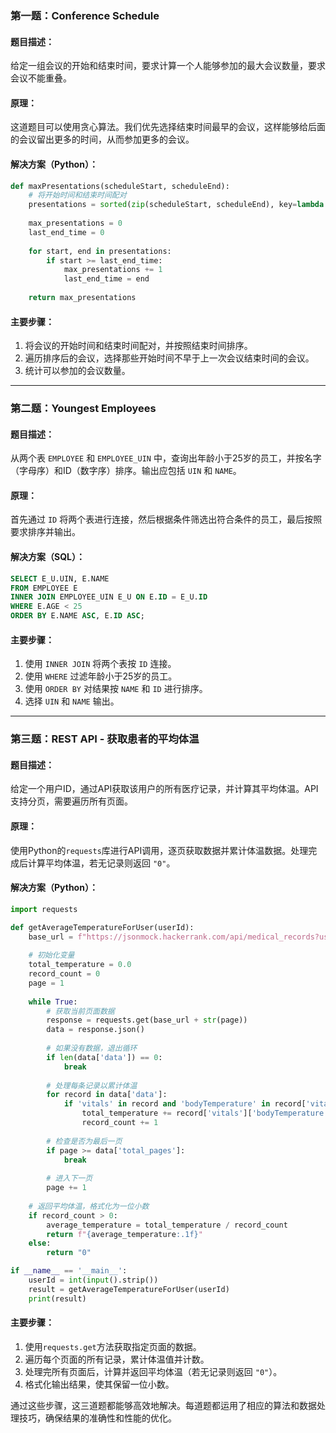 ### 第一题：Conference Schedule

#### 题目描述：
给定一组会议的开始和结束时间，要求计算一个人能够参加的最大会议数量，要求会议不能重叠。

#### 原理：
这道题目可以使用贪心算法。我们优先选择结束时间最早的会议，这样能够给后面的会议留出更多的时间，从而参加更多的会议。

#### 解决方案（Python）：

```python
def maxPresentations(scheduleStart, scheduleEnd):
    # 将开始时间和结束时间配对
    presentations = sorted(zip(scheduleStart, scheduleEnd), key=lambda x: x[1])
    
    max_presentations = 0
    last_end_time = 0
    
    for start, end in presentations:
        if start >= last_end_time:
            max_presentations += 1
            last_end_time = end
    
    return max_presentations
```

#### 主要步骤：
1. 将会议的开始时间和结束时间配对，并按照结束时间排序。
2. 遍历排序后的会议，选择那些开始时间不早于上一次会议结束时间的会议。
3. 统计可以参加的会议数量。

---

### 第二题：Youngest Employees

#### 题目描述：
从两个表 `EMPLOYEE` 和 `EMPLOYEE_UIN` 中，查询出年龄小于25岁的员工，并按名字（字母序）和ID（数字序）排序。输出应包括 `UIN` 和 `NAME`。

#### 原理：
首先通过 `ID` 将两个表进行连接，然后根据条件筛选出符合条件的员工，最后按照要求排序并输出。

#### 解决方案（SQL）：

```sql
SELECT E_U.UIN, E.NAME
FROM EMPLOYEE E
INNER JOIN EMPLOYEE_UIN E_U ON E.ID = E_U.ID
WHERE E.AGE < 25
ORDER BY E.NAME ASC, E.ID ASC;
```

#### 主要步骤：
1. 使用 `INNER JOIN` 将两个表按 `ID` 连接。
2. 使用 `WHERE` 过滤年龄小于25岁的员工。
3. 使用 `ORDER BY` 对结果按 `NAME` 和 `ID` 进行排序。
4. 选择 `UIN` 和 `NAME` 输出。

---

### 第三题：REST API - 获取患者的平均体温

#### 题目描述：
给定一个用户ID，通过API获取该用户的所有医疗记录，并计算其平均体温。API支持分页，需要遍历所有页面。

#### 原理：
使用Python的`requests`库进行API调用，逐页获取数据并累计体温数据。处理完成后计算平均体温，若无记录则返回 `"0"`。

#### 解决方案（Python）：

```python
import requests

def getAverageTemperatureForUser(userId):
    base_url = f"https://jsonmock.hackerrank.com/api/medical_records?userId={userId}&page="
    
    # 初始化变量
    total_temperature = 0.0
    record_count = 0
    page = 1
    
    while True:
        # 获取当前页面数据
        response = requests.get(base_url + str(page))
        data = response.json()
        
        # 如果没有数据，退出循环
        if len(data['data']) == 0:
            break
        
        # 处理每条记录以累计体温
        for record in data['data']:
            if 'vitals' in record and 'bodyTemperature' in record['vitals']:
                total_temperature += record['vitals']['bodyTemperature']
                record_count += 1
        
        # 检查是否为最后一页
        if page >= data['total_pages']:
            break
        
        # 进入下一页
        page += 1
    
    # 返回平均体温，格式化为一位小数
    if record_count > 0:
        average_temperature = total_temperature / record_count
        return f"{average_temperature:.1f}"
    else:
        return "0"

if __name__ == '__main__':
    userId = int(input().strip())
    result = getAverageTemperatureForUser(userId)
    print(result)
```

#### 主要步骤：
1. 使用`requests.get`方法获取指定页面的数据。
2. 遍历每个页面的所有记录，累计体温值并计数。
3. 处理完所有页面后，计算并返回平均体温（若无记录则返回 `"0"`）。
4. 格式化输出结果，使其保留一位小数。

通过这些步骤，这三道题都能够高效地解决。每道题都运用了相应的算法和数据处理技巧，确保结果的准确性和性能的优化。

